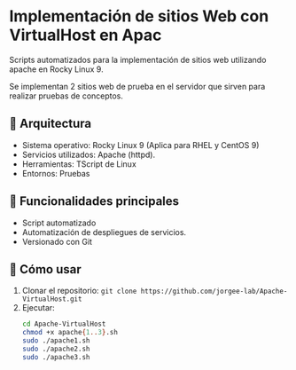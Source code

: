 # Implementación de sitios Web con VirtualHost en Apac

Scripts automatizados para la implementación de sitios web utilizando apache en Rocky Linux 9.

Se implementan 2 sitios web de prueba en el servidor que sirven para realizar pruebas de conceptos.

## 🧱 Arquitectura

- Sistema operativo: Rocky Linux 9 (Aplica para RHEL y CentOS 9)
- Servicios utilizados: Apache (httpd).
- Herramientas: TScript de Linux
- Entornos: Pruebas


## 🚀 Funcionalidades principales

- Script automatizado
- Automatización de despliegues de servicios.
- Versionado con Git


## 📌 Cómo usar

1. Clonar el repositorio:
`git clone https://github.com/jorgee-lab/Apache-VirtualHost.git`
2. Ejecutar:
   ```bash
   cd Apache-VirtualHost
   chmod +x apache{1..3}.sh
   sudo ./apache1.sh
   sudo ./apache2.sh
   sudo ./apache3.sh

